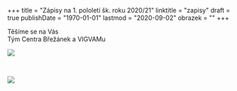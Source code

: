 +++
title = "Zápisy na 1. pololetí šk. roku 2020/21"
linktitle = "zapisy"
draft = true
publishDate = "1970-01-01"
lastmod = "2020-09-02"
obrazek = ""
+++

Těšíme se na Vás  
Tým Centra Břežánek a VIGVAMu

![](/assets/media/2020_2021_zápisy_1_pololetí.jpg)

<br />

![](/assets/media/2020_2021_Shrnutí%20kurzů_CB.jpg)
